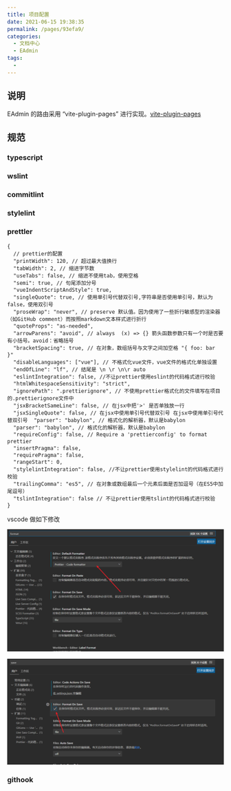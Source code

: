 ```yaml
---
title: 项目配置
date: 2021-06-15 19:38:35
permalink: /pages/93efa9/
categories:
  - 文档中心
  - EAdmin
tags:
  - 
---
```


## 说明

EAdmin 的路由采用 “vite-plugin-pages” 进行实现。[vite-plugin-pages](https://www.npmjs.com/package/vite-plugin-pages)

## 规范

### typescript

### wslint

### commitlint

### stylelint

### prettler

``` nodejs
{
  // prettier的配置
  "printWidth": 120, // 超过最大值换行
  "tabWidth": 2, // 缩进字节数
  "useTabs": false, // 缩进不使用tab，使用空格
  "semi": true, // 句尾添加分号
  "vueIndentScriptAndStyle": true,
  "singleQuote": true, // 使用单引号代替双引号,字符串是否使用单引号，默认为false，使用双引号
  "proseWrap": "never", // preserve 默认值。因为使用了一些折行敏感型的渲染器（如GitHub comment）而按照markdown文本样式进行折行
  "quoteProps": "as-needed",
  "arrowParens": "avoid", // always  (x) => {} 箭头函数参数只有一个时是否要有小括号。avoid：省略括号
  "bracketSpacing": true, // 在对象，数组括号与文字之间加空格 "{ foo: bar }"
  "disableLanguages": ["vue"], // 不格式化vue文件，vue文件的格式化单独设置
  "endOfLine": "lf", // 结尾是 \n \r \n\r auto
  "eslintIntegration": false, //不让prettier使用eslint的代码格式进行校验
  "htmlWhitespaceSensitivity": "strict",
  "ignorePath": ".prettierignore", // 不使用prettier格式化的文件填写在项目的.prettierignore文件中
  "jsxBracketSameLine": false, // 在jsx中把'>' 是否单独放一行
  "jsxSingleQuote": false, // 在jsx中使用单引号代替双引号 在jsx中使用单引号代替双引号  "parser": "babylon", // 格式化的解析器，默认是babylon
  "parser": "babylon", // 格式化的解析器，默认是babylon
  "requireConfig": false, // Require a 'prettierconfig' to format prettier
  "insertPragma": false,
  "requirePragma": false,
  "rangeStart": 0,
  "stylelintIntegration": false, //不让prettier使用stylelint的代码格式进行校验
  "trailingComma": "es5", // 在对象或数组最后一个元素后面是否加逗号（在ES5中加尾逗号）
  "tslintIntegration": false // 不让prettier使用tslint的代码格式进行校验
}
```

vscode 做如下修改

![配置一](/elcker/eadmin/项目配置/prettient-01.png)

![配置二](/elcker/eadmin/项目配置/prettient-02.png)


### githook

